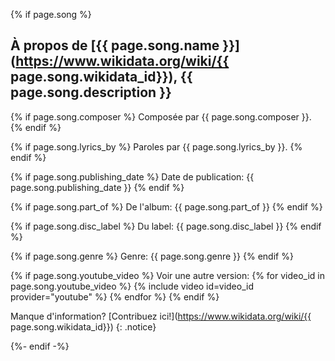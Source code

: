 {% if page.song %}

## À propos de [{{ page.song.name }}](https://www.wikidata.org/wiki/{{ page.song.wikidata_id}}), {{ page.song.description }}

{% if page.song.composer %}
  Composée par {{ page.song.composer }}.
{% endif %}

{% if page.song.lyrics_by %}
  Paroles par {{ page.song.lyrics_by }}.
{% endif %}

{% if page.song.publishing_date %}
  Date de publication: {{ page.song.publishing_date }}
{% endif %}

{% if page.song.part_of %}
  De l'album: {{ page.song.part_of }}
{% endif %}

{% if page.song.disc_label %}
  Du label: {{ page.song.disc_label }}
{% endif %}

{% if page.song.genre %}
  Genre: {{ page.song.genre }}
{% endif %}

{% if page.song.youtube_video %}
  Voir une autre version:
  {% for video_id in page.song.youtube_video %}
    {% include video id=video_id provider="youtube" %}
  {% endfor %}
{% endif %}


Manque d'information? [Contribuez ici!](https://www.wikidata.org/wiki/{{ page.song.wikidata_id}})
{: .notice}

{%- endif -%}
